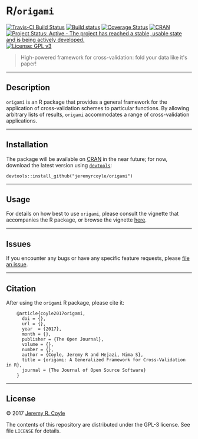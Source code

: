 # R/`origami`

[![Travis-CI Build Status](https://travis-ci.org/jeremyrcoyle/origami.svg?branch=master)](https://travis-ci.org/jeremyrcoyle/origami)
[![Build status](https://ci.appveyor.com/api/projects/status/i5qwp8cjb4j4x329?svg=true)](https://ci.appveyor.com/project/jeremyrcoyle/origami)
[![Coverage Status](https://img.shields.io/codecov/c/github/jeremyrcoyle/origami/master.svg)](https://codecov.io/github/jeremyrcoyle/origami?branch=master)
[![CRAN](http://www.r-pkg.org/badges/version/origami)](http://www.r-pkg.org/pkg/origami)
[![Project Status: Active - The project has reached a stable, usable state and is being actively developed.](http://www.repostatus.org/badges/latest/active.svg)](http://www.repostatus.org/#active)
[![License: GPL v3](https://img.shields.io/badge/License-GPL%20v3-blue.svg)](http://www.gnu.org/licenses/gpl-3.0)

> High-powered framework for cross-validation: fold your data like it's paper!

---

## Description

`origami` is an R package that provides a general framework for the application
of cross-validation schemes to particular functions. By allowing arbitrary
lists of results, `origami` accommodates a range of cross-validation applications.

---

## Installation

The package will be available on [CRAN](https://cran.r-project.org/) in the
near future; for now, download the latest version using
[`devtools`](https://www.rstudio.com/products/rpackages/devtools/):

```
devtools::install_github("jeremyrcoyle/origami")
```

---

## Usage

For details on how best to use `origami`, please consult the vignette that
accompanies the R package, or browse the vignette
[here](http://nimahejazi.org/origami/articles/generalizedCV.html).

---

## Issues

If you encounter any bugs or have any specific feature requests, please [file an
issue](https://github.com/jeremyrcoyle/origami/issues).

---

## Citation

After using the `origami` R package, please cite it:

        @article{coyle2017origami,
          doi = {},
          url = {},
          year  = {2017},
          month = {},
          publisher = {The Open Journal},
          volume = {},
          number = {},
          author = {Coyle, Jeremy R and Hejazi, Nima S},
          title = {origami: A Generalized Framework for Cross-Validation in R},
          journal = {The Journal of Open Source Software}
        }

---

## License

&copy; 2017 [Jeremy R. Coyle](https://github.com/jeremyrcoyle)

The contents of this repository are distributed under the GPL-3 license. See
file `LICENSE` for details.
